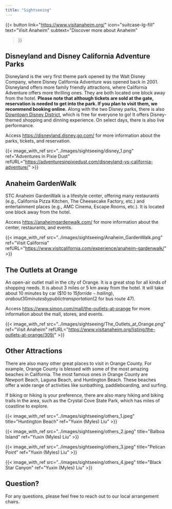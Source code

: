 ```yaml
---
title: "Sightseeing"
---
```


{{<
    button
    link="https://www.visitanaheim.org/" 
    icon="suitcase-lg-fill"
    text="Visit Anaheim"
    subtext="Discover more about Anaheim"
>}}

## Disneyland and Disney California Adventure Parks

Disneyland is the very first theme park opened by the Walt Disney Company, where Disney California Adventure was opened back in 2001. Disneyland offers more family friendly attractions, where California Adventure offers more thrilling ones. They are both located one block away from the hotel. **Please note that although tickets are sold at the gate, reservation is needed to get into the park. If you plan to visit them, we recommend booking online.** Along with the two Disney parks, there is also [Downtown Disney District](https://disneyland.disney.go.com/destinations/downtown-disney-district/), which is free for everyone to go! It offers Disney-themed shopping and dinning experience. On select days, there is also live performance.

Access https://disneyland.disney.go.com/ for more information about the parks, tickets, and reservation.

{{< image_with_ref src="../images/sightseeing/disney_1.png" ref="Adventures in Pixie Dust" refURL="https://adventuresinpixiedust.com/disneyland-vs-california-adventure/" >}}

## Anaheim GardenWalk

STC Anaheim GardenWalk is a lifestyle center, offering many restaurants (e.g., California Pizza Kitchen, The Cheesecake Factory, etc.) and entertainment places (e.g., AMC Cinema, Escape Rooms, etc.). It is located one block away from the hotel.

Access https://anaheimgardenwalk.com/ for more information about the center, restaurants, and events.

{{< image_with_ref src="../images/sightseeing/Anaheim_GardenWalk.png" ref="Visit California" refURL="https://www.visitcalifornia.com/experience/anaheim-gardenwalk/" >}}

## The Outlets at Orange

An open-air outlet mall in the city of Orange. It is a great stop for all kinds of shopping needs. It is about 3 miles or 5 km away from the hotel. It will take about 10 minutes by car ($10 to $15 for ride-hailing), or about 30 minutes by public transportation ($2 for bus route 47).

Access https://www.simon.com/mall/the-outlets-at-orange for more information about the mall, stores, and events.

{{< image_with_ref src="../images/sightseeing/The_Outlets_at_Orange.png" ref="Visit Anaheim" refURL="https://www.visitanaheim.org/listing/the-outlets-at-orange/309/" >}}

## Other Attractions

There are also many other great places to visit in Orange County. For example, Orange County is blessed with some of the most amazing beaches in California. The most famous ones in Orange County are Newport Beach, Laguna Beach, and Huntington Beach. These beaches offer a wide range of activities like sunbathing, paddleboarding, and surfing.

If biking or hiking is your preference, there are also many hiking and biking trails in the area, such as the Crystal Cove State Park, which has miles of coastline to explore.

{{< image_with_ref src="../images/sightseeing/others_1.jpeg" title="Huntington Beach" ref="Yuxin (Myles) Liu" >}}

{{< image_with_ref src="../images/sightseeing/others_2.jpeg" title="Balboa Island" ref="Yuxin (Myles) Liu" >}}

{{< image_with_ref src="../images/sightseeing/others_3.jpeg" title="Pelican Point" ref="Yuxin (Myles) Liu" >}}

{{< image_with_ref src="../images/sightseeing/others_4.jpeg" title="Black Star Canyon" ref="Yuxin (Myles) Liu" >}}

## Question?

For any questions, please feel free to reach out to our local arrangement chairs.
